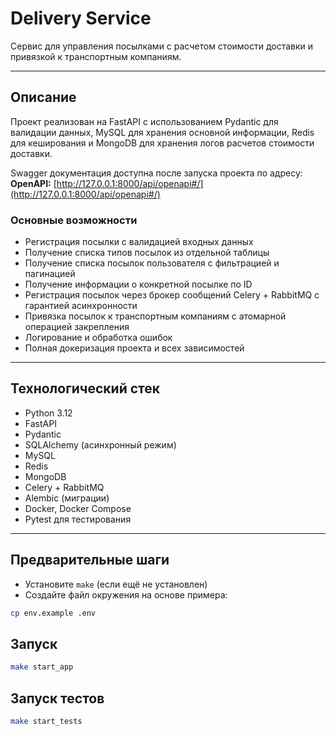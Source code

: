 # Delivery Service

Сервис для управления посылками с расчетом стоимости доставки и привязкой к транспортным компаниям.

---

## Описание

Проект реализован на FastAPI с использованием Pydantic для валидации данных, MySQL для хранения основной информации, Redis для кеширования и MongoDB для хранения логов расчетов стоимости доставки.

Swagger документация доступна после запуска проекта по адресу:  
**OpenAPI:** [http://127.0.0.1:8000/api/openapi#/](http://127.0.0.1:8000/api/openapi#/)

### Основные возможности

- Регистрация посылки с валидацией входных данных  
- Получение списка типов посылок из отдельной таблицы  
- Получение списка посылок пользователя с фильтрацией и пагинацией  
- Получение информации о конкретной посылке по ID  
- Регистрация посылок через брокер сообщений Celery + RabbitMQ с гарантией асинхронности  
- Привязка посылок к транспортным компаниям с атомарной операцией закрепления  
- Логирование и обработка ошибок  
- Полная докеризация проекта и всех зависимостей  

---

## Технологический стек

- Python 3.12  
- FastAPI  
- Pydantic  
- SQLAlchemy (асинхронный режим)  
- MySQL  
- Redis  
- MongoDB  
- Celery + RabbitMQ  
- Alembic (миграции)  
- Docker, Docker Compose  
- Pytest для тестирования  

---

## Предварительные шаги

- Установите `make` (если ещё не установлен)  
- Создайте файл окружения на основе примера:  
```bash
cp env.example .env
```

## Запуск

```bash
make start_app
```

## Запуск тестов

```bash
make start_tests
```